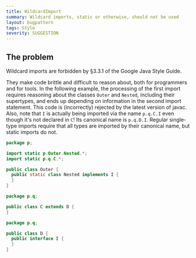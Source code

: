 ```yaml
---
title: WildcardImport
summary: Wildcard imports, static or otherwise, should not be used
layout: bugpattern
tags: Style
severity: SUGGESTION
---
```


<!--
*** AUTO-GENERATED, DO NOT MODIFY ***
To make changes, edit the @BugPattern annotation or the explanation in docs/bugpattern.
-->


## The problem
Wildcard imports are forbidden by §3.3.1 of the Google Java Style Guide.

They make code brittle and difficult to reason about, both for programmers and
for tools. In the following example, the processing of the first import requires
reasoning about the classes `Outer` and `Nested`, including their supertypes,
and ends up depending on information in the second import statement. This code
is (incorrectly) rejected by the latest version of javac. Also, note that `I` is
actually being imported via the name `p.q.C.I` even though it's not declared in
`C`! Its canonical name is `p.q.D.I`. Regular single-type imports require that
all types are imported by their canonical name, but static imports do not.

```java
package p;

import static p.Outer.Nested.*;
import static p.q.C.*;

public class Outer {
  public static class Nested implements I {
  }
}
```

```java
package p.q;

public class C extends D {
}
```

```java
package p.q;

public class D {
  public interface I {
  }
}
```


